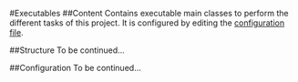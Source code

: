 #Executables
##Content
Contains executable main classes to perform the different tasks of this project. It is configured by editing the [configuration file](../config.txt).

##Structure
To be continued...

##Configuration
To be continued...
